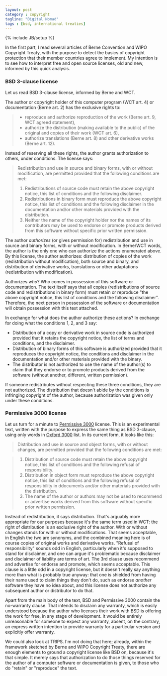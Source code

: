 ```yaml
---
layout: post
category : copyright
tagline: "Digital Nomad"
tags : [bsd, international treaties]
---
```

{% include JB/setup %}

In the first part, I read several articles of Berne Convention and WIPO Copyright Treaty, with the purpose to detect the basics of copyright protection that their member countries agree to implement. My intention is to see how to interpret free and open source licenses, old and new, informed by this quick analysis.

### BSD 3-clause license

Let us read BSD 3-clause license, informed by Berne and WCT.

The author or copyright holder of this computer program (WCT art. 4) or documentation (Berne art. 2) has the exclusive rights to:

> * reproduce and authorize reproduction of the work (Berne art. 9, WCT agreed statement),
> * authorize the distribution (making available to the public) of the original and copies of their work (WCT art. 6),
> * authorize translations (Berne art. 8) and other derivative works (Berne art. 12).

Instead of reserving all these rights, the author grants authorization to others, under conditions. The license says:

> Redistribution and use in source and binary forms, with or without modification, are permitted provided that the following conditions are met:
> 1. Redistributions of source code must retain the above copyright notice, this list of conditions and the following disclaimer.
> 2. Redistributions in binary form must reproduce the above copyright notice, this list of conditions and the following disclaimer in the documentation and/or other materials provided with the distribution.
> 3. Neither the name of the copyright holder nor the names of its contributors may be used to endorse or promote products derived from this software without specific prior written permission.

The author _authorizes_ (or gives permission for) redistribution and use in source and binary forms, with or without modification. In Berne/WCT words, the author is the only one who can authorize the actions enumerated above. By this license, the author authorizes: distribution of copies of the work (redistribution without modification), both source and binary, and distribution of derivative works, translations or other adaptations (redistribution with modification).

Authorizes _who_? Who comes in possession of this software or documentation. The text itself says that all copies (redistributions of source code and redistributions in binary form) must retain or reproduce "the above copyright notice, this list of conditions and the following disclaimer". Therefore, the next person in possession of the software or documentation will obtain possession with this text attached.

In exchange for what does the author authorize these actions? In exchange for doing what the conditions 1, 2, and 3 say:
* Distribution of a copy or derivative work in source code is authorized provided that it retains the copyright notice, the list of terms and conditions, and the disclaimer.
* Distribution of binary forms of this software is authorized provided that it reproduces the copyright notice, the conditions and disclaimer in the documentation and/or other materials provided with the binary.
* The distributor is not authorized to use the name of the author(s) to claim that they endorse or to promote products derived from the software (without another, different, written permission).

If someone redistributes without respecting these three conditions, they are not authorized. The distribution that doesn't abide by the conditions is infringing copyright of the author, because authorization was given only under these conditions.

### Permissive 3000 license

Let us turn for a minute to [Permissive 3000](https://github.com/funnelfiasco/permissive3000/blob/master/license.txt) license. This is an experimental text, written with the purpose to express the same thing as BSD 3-clause, using only words in [Oxford 3000](http://www.oxfordlearnersdictionaries.com/us/wordlist/english/oxford3000/) list. In its current form, it looks like this:

> Distribution and use in source and object forms, with or without changes, are
permitted provided that the following conditions are met:

> 1. Distribution of source code must retain the above copyright notice, this list of conditions and the following refusal of responsibility.
> 2. Distribution in object form must reproduce the above copyright notice, this list of conditions and the following refusal of responsibility in ddocuments and/or other materials provided with the distribution.
> 3. The name of the author or authors may not be used to recommend or advertise works derived from this software without specific prior written permission.

Instead of redistribution, it says distribution. That's arguably more appropriate for our purposes because it's the same term used in WCT: the right of distribution is an exclusive right of the author. With or without changes stands for with or without modifications. That seems acceptable, in English the two are synonyms, and the combined meaning here is of course copies of original works and derivative works.
"Refusal of responsibility" sounds odd in English, particularly when it's supposed to stand for disclaimer, and one can argue it's problematic because disclaimer and disclaimer of liability are terms of art.
The 3rd clause uses recommend and advertise for endorse and promote, which seems acceptable. This clause is a little odd in a copyright license, but it doesn't really say anything more than what is probably true anyway: that one is shielded from having their name used to claim things they don't do, such as endorse _another_ software they have no idea about, and this license does not authorize any subsequent author or distributor to do that.

Apart from the main body of the text, BSD and Permissive 3000 contain the no-warranty clause. That intends to disclaim any warranty, which is easily understood because the author who licenses their work with BSD is offering the work for free, in any stage of development. It would be entirely unreasonable for someone to expect any warranty, absent, on the contrary, an express written intention to provide warranty for a particular version and explicitly offer warranty.

We could also look at TRIPS. I'm not doing that here; already, within the framework sketched by Berne and WIPO Copyright Treaty, there are enough elements to ground a copyright license like BSD on, because it's that simple. It merely says that authorization to do those things reserved for the author of a computer software or documentation is given, to those who do "retain" or "reproduce" the text.

